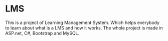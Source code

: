 # LMS
This is a project of Learning Management System. Which helps everybody to learn about what is a LMS and how it works. The whole project is made in  ASP.net, C#, Bootstrap and MySQL.
